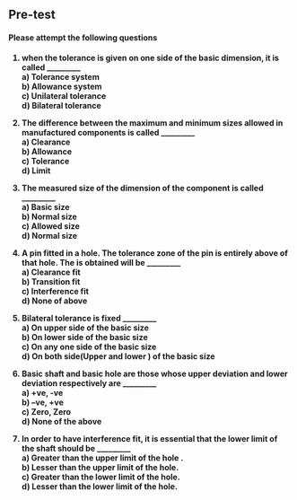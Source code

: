 ## <b> Pre-test
#### Please attempt the following questions

1) when the tolerance is given on one side of the basic dimension, it is called _________<br>
<b>a) Tolerance system<br></b>
b) Allowance system<br>
c) Unilateral tolerance<br>
d) Bilateral tolerance<br>

2) The difference between the maximum and minimum sizes allowed in manufactured components is called _________<br>
a) Clearance <br>
<b> b) Allowance<br></b>
c) Tolerance <br>
d) Limit<br>

3) The measured size of the dimension of the component is called _________ <br>
a) Basic size<br>
<b>b) Normal size<br></b>
c) Allowed size<br>
d) Normal size<br>

4) A pin fitted in a hole. The tolerance zone of the pin is entirely above of that hole. The is obtained will be _________<br>
<b>a) Clearance fit<br></b>
b) Transition fit <br>
c) Interference fit<br>
d) None of above<br>

5) Bilateral tolerance is fixed _________<br>
a) On upper side of the basic size<br>
b) On lower side of the basic size<br>
c) On any one side of the basic size<br>
<b>d) On both side(Upper and lower ) of the basic size<br></b>

6) Basic shaft and basic hole are those whose upper deviation and lower deviation respectively are _________<br>
<b>a) +ve, -ve<br></b>
b) –ve, +ve <br>
c) Zero, Zero  <br>
d) None of the above<br>

7) In order to have interference fit, it is essential that the lower limit of the shaft should be _________<br>
a)	Greater than the upper limit of the hole .<br>
<b>b)	Lesser than the upper limit of the hole.<br></b>
c)	Greater than the lower limit of the hole.<br>
d)	Lesser than the lower limit of the hole.<br>

